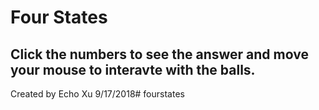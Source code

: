 # Four States

## Click the numbers to see the answer and move your mouse to interavte with the balls.

Created by Echo Xu
9/17/2018# fourstates
